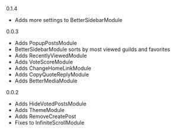 0.1.4
- Adds more settings to BetterSidebarModule

0.0.3
- Adds PopupPostsModule
- BetterSidebarModule sorts by most viewed guilds and favorites
- Adds RecentlyViewedModule
- Adds VoteScoreModule
- Adds ChangeHomeLinkModule
- Adds CopyQuoteReplyModule
- Adds BetterMediaModule

0.0.2
- Adds HideVotedPostsModule
- Adds ThemeModule
- Adds RemoveCreatePost
- Fixes to InfiniteScrollModule
